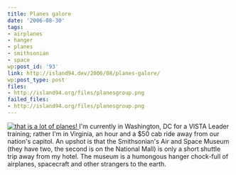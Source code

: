 ```yaml
---
title: Planes galore
date: '2006-08-30'
tags:
- airplanes
- hanger
- planes
- smithsonian
- space
wp:post_id: '93'
link: http://island94.dev/2006/08/planes-galore/
wp:post_type: post
files:
- http://island94.org/files/planesgroup.png
failed_files:
- http://island94.org/files/planesgroup.png
---
```



  [ ![](http://island94.org/files/planesgroup.png "that is a lot of planes!") ](http://www.flickr.com/photos/bensheldon/sets/72157594261121949/)
I'm currently in Washington, DC for a VISTA Leader training; rather I'm in Virginia, an hour and a $50 cab ride away from our nation's capitol. An upshot is that the Smithsonian's Air and Space Museum (they have two, the second is on the National Mall) is only a short shuttle trip away from my hotel. The museum is a humongous hanger chock-full of airplanes, spacecraft and other strangers to the earth.